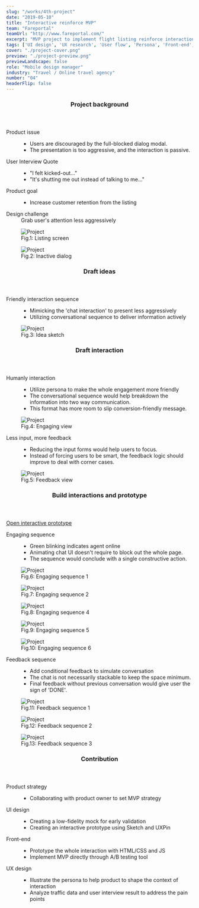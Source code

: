```yaml
---
slug: "/works/4th-project"
date: "2019-05-10"
title: "Interactive reinforce MVP"
team: "Fareportal"
teamUrl: "http://www.fareportal.com/"
excerpt: "MVP project to implement flight listing reinforce interaction in CheapOair progressive web app experience to improve listing page engagement."
tags: ['UI design', 'UX research', 'User flow', 'Persona', 'Front-end', 'HTML / SCSS', 'Javascript', 'RWD', 'PWA', 'Interaction', 'Conversion optimization']
cover: "./project-cover.png"
preview: "./project-preview.png"
previewLandscape: false
role: "Mobile design manager"
industry: "Travel / Online travel agency"
number: "04"
headerFlip: false
---
```


<div class="content-section project-content project-content--4/6 project-content--flipped">
  <div class="project-content__column">
    <header class="content-section__header">
      <h3 class="h3">Project background</h3>
    </header>
    <dl>
      <dt>Product issue</dt>
      <dd>
        <ul class="bulleted-list">
          <li>Users are discouraged by the full-blocked dialog modal.</li>
          <li>The presentation is too aggressive, and the interaction is passive.</li>
        </ul>
      </dd>
      <dt>User Interview Quote</dt>
      <dd>
        <ul class="bulleted-list">
          <li>"I felt kicked-out..."</li>
          <li>"It's shutting me out instead of talking to me..."</li>
        </ul>
      </dd>
      <dt>Product goal</dt>
      <dd>
        <ul class="bulleted-list">
          <li>Increase customer retention from the listing</li>
        </ul>
      </dd>
      <dt>Design challenge</dt>
      <dd>
        Grab user's attention less aggressively
      </dd>
    </dl>
  </div>
  <div class="project-content__column project-content__image project-content__image--2">
    <figure class="project-content__figure">
      <img src="./project01.png" alt="Project" />
      <figcaption>Fig.1: Listing screen</figcaption>
    </figure>
    <figure class="project-content__figure">
      <img src="./project02.png" alt="Project" />
      <figcaption>Fig.2: Inactive dialog</figcaption>
    </figure>
  </div>
</div>
<div class="content-section project-content">
  <div class="project-content__column">
    <header class="content-section__header">
      <h3 class="h3">Draft ideas</h3>
    </header>
    <dl>
      <dt>Friendly interaction sequence</dt>
      <dd>
        <ul class="bulleted-list">
          <li>Mimicking the 'chat interaction' to present less aggressively</li>
          <li>Utilizing conversational sequence to deliver information actively</li>
        </ul>
      </dd>
    </dl>
  </div>
  <div class="project-content__column project-content__image project-content__image--1">
    <figure class="project-content__figure">
      <img src="./project03.jpg" alt="Project"/>
      <figcaption>Fig.3: Idea sketch</figcaption>
    </figure>
  </div>
</div>
<div class="content-section project-content project-content--6/4">
  <div class="project-content__column">
    <header class="content-section__header">
      <h3 class="h3">Draft interaction</h3>
    </header>
    <dl>
      <dt>Humanly interaction</dt>
      <dd>
        <ul class="bulleted-list">
          <li>Utilize persona to make the whole engagement more friendly</li>
          <li>The conversational sequence would help breakdown the information into two way communication.</li>
          <li>This format has more room to slip conversion-friendly message.</li>
        </ul>
      </dd>
    </dl>
  </div>
  <div class="project-content__column project-content__image project-content__image--landscape">
    <figure class="project-content__figure project-content__figure--gif">
      <img src="./project11.gif" alt="Project"/>
      <figcaption>Fig.4: Engaging view</figcaption>
    </figure>
  </div>
</div>
<div class="content-section project-content project-content--4/6 project-content--flipped">
  <div class="project-content__column">
    <dl>
      <dt>Less input, more feedback</dt>
      <dd>
        <ul class="bulleted-list">
          <li>Reducing the input forms would help users to focus.</li>
          <li>Instead of forcing users to be smart, the feedback logic should improve to deal with corner cases.</li>
        </ul>
      </dd>
    </dl>
  </div>
  <div class="project-content__column project-content__image project-content__image--landscape">
    <figure class="project-content__figure project-content__figure--gif">
      <img src="./project12.gif" alt="Project"/>
      <figcaption>Fig.5: Feedback view</figcaption>
    </figure>
  </div>
</div>
<div class="content-section project-content">
  <div class="project-content__column">
    <header class="content-section__header">
      <h3 class="h3">Build interactions and prototype</h3>
    </header>
    <a href="https://preview.uxpin.com/5754208e6b70ccd681b4bc7d96c2c6a3cf1c6169#/pages/109034717/simulate/sitemap?mode=ch" target="_blank" rel="noreferrer" class="button button--ghost button--sm mt-2 mb-8">Open interactive prototype</a>
    <dl>
      <dt>Engaging sequence</dt>
      <dd>
        <ul class="bulleted-list">
          <li>Green blinking indicates agent online</li>
          <li>Animating chat UI doesn't require to block out the whole page.</li>
          <li>The sequence would conclude with a single constructive action.</li>
        </ul>
      </dd>
    </dl>
  </div>
  <div class="project-content__column project-content__image project-content__image--block">
    <figure class="project-content__figure">
      <img src="./project04.png" alt="Project" />
      <figcaption>Fig.6: Engaging sequence 1</figcaption>
    </figure>
    <figure class="project-content__figure">
      <img src="./project05.png" alt="Project" />
      <figcaption>Fig.7:  Engaging sequence 2</figcaption>
    </figure>
    <figure class="project-content__figure">
      <img src="./project06.png" alt="Project" />
      <figcaption>Fig.8:  Engaging sequence 4</figcaption>
    </figure>
    <figure class="project-content__figure">
      <img src="./project07.png" alt="Project" />
      <figcaption>Fig.9:  Engaging sequence 5</figcaption>
    </figure>
    <figure class="project-content__figure">
      <img src="./project08.png" alt="Project" />
      <figcaption>Fig.10:  Engaging sequence 6</figcaption>
    </figure>
  </div>
</div>
<div class="content-section project-content xl:-mt-8">
  <div class="project-content__column">
    <dl>
      <dt>Feedback sequence</dt>
      <dd>
        <ul class="bulleted-list">
          <li>Add conditional feedback to simulate conversation</li>
          <li>The chat is not necessarily stackable to keep the space minimum.</li>
          <li>Final feedback without previous conversation would give user the sign of 'DONE'.</li>
        </ul>
      </dd>
    </dl>
  </div>
  <div class="project-content__column project-content__image project-content__image--block">
    <figure class="project-content__figure">
      <img src="./project08.png" alt="Project" />
      <figcaption>Fig.11: Feedback sequence 1</figcaption>
    </figure>
    <figure class="project-content__figure">
      <img src="./project09.png" alt="Project" />
      <figcaption>Fig.12: Feedback sequence 2</figcaption>
    </figure>
    <figure class="project-content__figure">
      <img src="./project10.png" alt="Project" />
      <figcaption>Fig.13: Feedback sequence 3</figcaption>
    </figure>
  </div>
</div>
<div class="content-section project-content">
  <div class="project-content__column">
    <header class="content-section__header">
      <h3 class="h3">Contribution</h3>
    </header>
    <dl class="project-content__card">
      <dt>Product strategy</dt>
      <dd>
        <ul class="bulleted-list">
          <li>Collaborating with product owner to set MVP strategy</li>
        </ul>
      </dd>
      <dt>UI design</dt>
      <dd>
        <ul class="bulleted-list">
          <li>Creating a low-fidelity mock for early validation</li>
          <li>Creating an interactive prototype using Sketch and UXPin</li>
        </ul>
      </dd>
      <dt>Front-end</dt>
      <dd>
        <ul class="bulleted-list">
          <li>Prototype the whole interaction with HTML/CSS and JS</li>
          <li>Implement MVP directly through A/B testing tool</li>
        </ul>
      </dd>
      <dt>UX design</dt>
      <dd>
        <ul class="bulleted-list">
          <li>Illustrate the persona to help product to shape the context of interaction</li>
          <li>Analyze traffic data and user interview result to address the pain points</li>
        </ul>
      </dd>
    </dl>
  </div>
</div>
